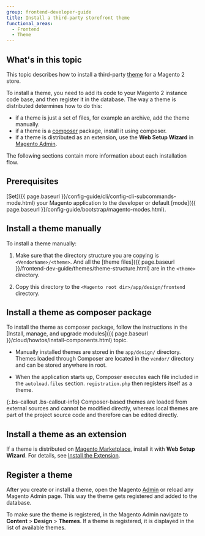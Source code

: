 ```yaml
---
group: frontend-developer-guide
title: Install a third-party storefront theme
functional_areas:
  - Frontend
  - Theme
---
```


## What's in this topic

This topic describes how to install a third-party [theme](https://glossary.magento.com/theme) for a Magento 2 store.

To install a theme, you need to add its code to your Magento 2 instance code base, and then register it in the database. The way a theme is distributed determines how to do this:

- if a theme is just a set of files, for example an archive, add the theme manually.
- if a theme is a [composer](https://glossary.magento.com/composer) package, install it using composer.
- if a theme is distributed as an extension, use the **Web Setup Wizard** in [Magento Admin](https://glossary.magento.com/Magento-Admin).

The following sections contain more information about each installation flow.

## Prerequisites

[Set]({{ page.baseurl }}/config-guide/cli/config-cli-subcommands-mode.html) your Magento application to the developer or default [mode]({{ page.baseurl }}/config-guide/bootstrap/magento-modes.html).

## Install a theme manually

To install a theme manually:

1. Make sure that the directory structure you are copying is `<VendorName>/<theme>`. And all the [theme files]({{ page.baseurl }}/frontend-dev-guide/themes/theme-structure.html) are in the `<theme>` directory.

2. Copy this directory to the `<Magento root dir>/app/design/frontend` directory.

## Install a theme as composer package

To install the theme as composer package, follow the instructions in the [Install, manage, and upgrade modules]({{ page.baseurl }}/cloud/howtos/install-components.html) topic.

- Manually installed themes are stored in the `app/design/` directory. Themes loaded through Composer are located in the `vendor/` directory and can be stored anywhere in root.

- When the application starts up, Composer executes each file included in the `autoload.files` section. `registration.php` then registers itself as a theme.


{:.bs-callout .bs-callout-info}
Composer-based themes are loaded from external sources and cannot be modified directly, whereas local themes are part of the project source code and therefore can be edited directly.

## Install a theme as an extension

If a theme is distributed on [Magento Marketplace](https://marketplace.magento.com/), install it with **Web Setup Wizard**. For details, see [Install the Extension](http://docs.magento.com/marketplace/user_guide/quick-tour/install-extension.html).

## Register a theme

After you create or install a theme, open the Magento [Admin](https://glossary.magento.com/Admin) or reload any Magento Admin page. This way the theme gets registered and added to the database.

To make sure the theme is registered, in the Magento Admin navigate to **Content** > **Design** > **Themes**. If a theme is registered, it is displayed in the list of available themes.
